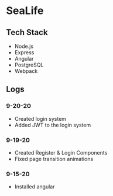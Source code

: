 # SeaLife

## Tech Stack
- Node.js
- Express
- Angular
- PostgreSQL
- Webpack


## Logs

### 9-20-20
- Created login system
- Added JWT to the login system 

### 9-19-20
- Created Register & Login Components
- Fixed page transition animations


### 9-15-20 
- Installed angular

